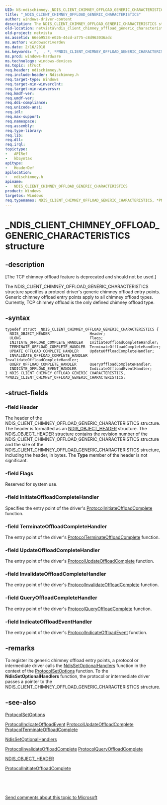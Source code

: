 ```yaml
---
UID: NS:ndischimney._NDIS_CLIENT_CHIMNEY_OFFLOAD_GENERIC_CHARACTERISTICS
title: "_NDIS_CLIENT_CHIMNEY_OFFLOAD_GENERIC_CHARACTERISTICS"
author: windows-driver-content
description: The NDIS_CLIENT_CHIMNEY_OFFLOAD_GENERIC_CHARACTERISTICS structure specifies a protocol driver's generic chimney offload entry points.
old-location: netvista\ndis_client_chimney_offload_generic_characteristics.htm
old-project: netvista
ms.assetid: 66eb9528-e026-44cd-a775-c8d963036adc
ms.author: windowsdriverdev
ms.date: 2/16/2018
ms.keywords: ",  , *, *PNDIS_CLIENT_CHIMNEY_OFFLOAD_GENERIC_CHARACTERISTICS, ,, A, C, D, E, F, G, H, I, L, M, N, NDIS_CLIENT_CHIMNEY_OFFLOAD_GENERIC_CHARACTERISTICS, NDIS_CLIENT_CHIMNEY_OFFLOAD_GENERIC_CHARACTERISTICS structure [Network Drivers Starting with Windows Vista], O, P, PNDIS_CLIENT_CHIMNEY_OFFLOAD_GENERIC_CHARACTERISTICS, PNDIS_CLIENT_CHIMNEY_OFFLOAD_GENERIC_CHARACTERISTICS structure pointer [Network Drivers Starting with Windows Vista], R, S, T, Y, _, _NDIS_CLIENT_CHIMNEY_OFFLOAD_GENERIC_CHARACTERISTICS, ndischimney/NDIS_CLIENT_CHIMNEY_OFFLOAD_GENERIC_CHARACTERISTICS, ndischimney/PNDIS_CLIENT_CHIMNEY_OFFLOAD_GENERIC_CHARACTERISTICS, netvista.ndis_client_chimney_offload_generic_characteristics, tcp_chim_struct_5db55d5e-f540-4f60-9f3b-adcd24932b1d.xml"
ms.prod: windows-hardware
ms.technology: windows-devices
ms.topic: struct
req.header: ndischimney.h
req.include-header: Ndischimney.h
req.target-type: Windows
req.target-min-winverclnt: 
req.target-min-winversvr: 
req.kmdf-ver: 
req.umdf-ver: 
req.ddi-compliance: 
req.unicode-ansi: 
req.idl: 
req.max-support: 
req.namespace: 
req.assembly: 
req.type-library: 
req.lib: 
req.dll: 
req.irql: 
topictype:
-	APIRef
-	kbSyntax
apitype:
-	HeaderDef
apilocation:
-	ndischimney.h
apiname:
-	NDIS_CLIENT_CHIMNEY_OFFLOAD_GENERIC_CHARACTERISTICS
product: Windows
targetos: Windows
req.typenames: NDIS_CLIENT_CHIMNEY_OFFLOAD_GENERIC_CHARACTERISTICS, *PNDIS_CLIENT_CHIMNEY_OFFLOAD_GENERIC_CHARACTERISTICS
---
```


# _NDIS_CLIENT_CHIMNEY_OFFLOAD_GENERIC_CHARACTERISTICS structure


## -description


<p class="CCE_Message">[The TCP chimney offload feature is deprecated and should not be used.]

The NDIS_CLIENT_CHIMNEY_OFFLOAD_GENERIC_CHARACTERISTICS structure specifies a protocol driver's
  generic chimney offload entry points. Generic chimney offload entry points apply to all chimney offload
  types. Currently, TCP chimney offload is the only defined chimney offload type.


## -syntax


````
typedef struct _NDIS_CLIENT_CHIMNEY_OFFLOAD_GENERIC_CHARACTERISTICS {
  NDIS_OBJECT_HEADER                  Header;
  ULONG                               Flags;
  INITIATE_OFFLOAD_COMPLETE_HANDLER   InitiateOffloadCompleteHandler;
  TERMINATE_OFFLOAD_COMPLETE_HANDLER  TerminateOffloadCompleteHandler;
  UPDATE_OFFLOAD_COMPLETE_HANDLER     UpdateOffloadCompleteHandler;
  INVALIDATE_OFFLOAD_COMPLETE_HANDLER InvalidateOffloadCompleteHandler;
  QUERY_OFFLOAD_COMPLETE_HANDLER      QueryOffloadCompleteHandler;
  INDICATE_OFFLOAD_EVENT_HANDLER      IndicateOffloadEventHandler;
} NDIS_CLIENT_CHIMNEY_OFFLOAD_GENERIC_CHARACTERISTICS, *PNDIS_CLIENT_CHIMNEY_OFFLOAD_GENERIC_CHARACTERISTICS;
````


## -struct-fields




### -field Header

The header of the NDIS_CLIENT_CHIMNEY_OFFLOAD_GENERIC_CHARACTERISTICS structure. The header is
     formatted as an 
     <a href="..\ntddndis\ns-ntddndis-_ndis_object_header.md">NDIS_OBJECT_HEADER</a> structure. The
     NDIS_OBJECT_HEADER structure contains the revision number of the
     NDIS_CLIENT_CHIMNEY_OFFLOAD_GENERIC_CHARACTERISTICS structure and the size of the
     NDIS_CLIENT_CHIMNEY_OFFLOAD_GENERIC_CHARACTERISTICS structure, including the header, in bytes. The 
     <b>Type</b> member of the header is not significant.


### -field Flags

Reserved for system use.


### -field InitiateOffloadCompleteHandler

Specifies the entry point of the driver's 
     <a href="..\ndischimney\nc-ndischimney-initiate_offload_complete_handler.md">
     ProtocolInitiateOffloadComplete</a> function.


### -field TerminateOffloadCompleteHandler

The entry point of the driver's 
     <a href="..\ndischimney\nc-ndischimney-terminate_offload_complete_handler.md">
     ProtocolTerminateOffloadComplete</a> function.


### -field UpdateOffloadCompleteHandler

The entry point of the driver's 
     <a href="..\ndischimney\nc-ndischimney-update_offload_complete_handler.md">
     ProtocolUpdateOffloadComplete</a> function.


### -field InvalidateOffloadCompleteHandler

The entry point of the driver's 
     <a href="..\ndischimney\nc-ndischimney-invalidate_offload_complete_handler.md">
     ProtocolInvalidateOffloadComplete</a> function.


### -field QueryOffloadCompleteHandler

The entry point of the driver's 
     <a href="..\ndischimney\nc-ndischimney-query_offload_complete_handler.md">
     ProtocolQueryOffloadComplete</a> function.


### -field IndicateOffloadEventHandler

The entry point of the driver's 
     <a href="..\ndischimney\nc-ndischimney-indicate_offload_event_handler.md">
     ProtocolIndicateOffloadEvent</a> function.


## -remarks



To register its generic chimney offload entry points, a protocol or intermediate driver calls the 
    <a href="..\ndis\nf-ndis-ndissetoptionalhandlers.md">NdisSetOptionalHandlers</a> function
    in the context of the 
    <a href="..\ndis\nc-ndis-set_options.md">ProtocolSetOptions</a> function. To the 
    <b>NdisSetOptionalHandlers</b> function,
    the protocol or intermediate driver passes a pointer to the
    NDIS_CLIENT_CHIMNEY_OFFLOAD_GENERIC_CHARACTERISTICS structure.




## -see-also

<a href="..\ndis\nc-ndis-set_options.md">ProtocolSetOptions</a>



<a href="..\ndischimney\nc-ndischimney-indicate_offload_event_handler.md">
   ProtocolIndicateOffloadEvent</a>



<a href="..\ndischimney\nc-ndischimney-update_offload_complete_handler.md">
   ProtocolUpdateOffloadComplete</a>



<a href="..\ndischimney\nc-ndischimney-terminate_offload_complete_handler.md">
   ProtocolTerminateOffloadComplete</a>



<a href="..\ndis\nf-ndis-ndissetoptionalhandlers.md">NdisSetOptionalHandlers</a>



<a href="..\ndischimney\nc-ndischimney-invalidate_offload_complete_handler.md">
   ProtocolInvalidateOffloadComplete</a>



<a href="..\ndischimney\nc-ndischimney-query_offload_complete_handler.md">
   ProtocolQueryOffloadComplete</a>



<a href="..\ntddndis\ns-ntddndis-_ndis_object_header.md">NDIS_OBJECT_HEADER</a>



<a href="..\ndischimney\nc-ndischimney-initiate_offload_complete_handler.md">
   ProtocolInitiateOffloadComplete</a>



 

 

<a href="mailto:wsddocfb@microsoft.com?subject=Documentation%20feedback [netvista\netvista]:%20NDIS_CLIENT_CHIMNEY_OFFLOAD_GENERIC_CHARACTERISTICS structure%20 RELEASE:%20(2/16/2018)&amp;body=%0A%0APRIVACY STATEMENT%0A%0AWe use your feedback to improve the documentation. We don't use your email address for any other purpose, and we'll remove your email address from our system after the issue that you're reporting is fixed. While we're working to fix this issue, we might send you an email message to ask for more info. Later, we might also send you an email message to let you know that we've addressed your feedback.%0A%0AFor more info about Microsoft's privacy policy, see http://privacy.microsoft.com/en-us/default.aspx." title="Send comments about this topic to Microsoft">Send comments about this topic to Microsoft</a>

